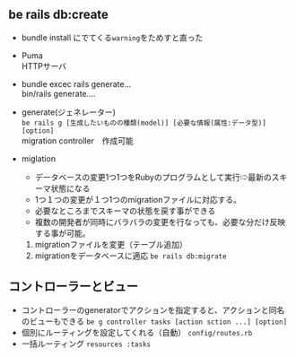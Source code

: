 ## be rails db:create
- bundle install にでてくる`warning`をためすと直った

- Puma  
HTTPサーバ

- bundle excec rails generate...  
bin/rails generate....

- generate(ジェネレーター)  
`be rails g [生成したいものの種類(model)] [必要な情報(属性:データ型)] [option]`  
migration controller　作成可能

- miglation
    - データベースの変更1つ1つをRubyのプログラムとして実行⇨最新のスキーマ状態になる
    - 1つ１つの変更が１つ1つのmigrationファイルに対応する。
    - 必要なところまでスキーマの状態を戻す事ができる
    - 複数の開発者が同時にバラバラの変更を行なっても、必要な分だけ反映する事が可能。
    1. migrationファイルを変更（テーブル追加）
    1. migrationをデータベースに適応
`be rails db:migrate`  

##  コントローラーとビュー
- コントローラーのgeneratorでアクションを指定すると、アクションと同名のビューもできる
`be g controller tasks [action sction ...] [option] `
- 個別にルーティングを設定してくれる（自動）
`config/routes.rb`
- 一括ルーティング
`resources :tasks`


